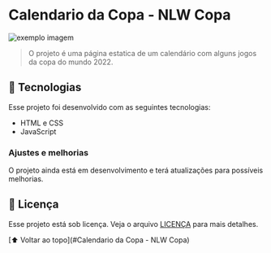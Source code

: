 # Calendario da Copa - NLW Copa

<img src="exemplo-image.png" alt="exemplo imagem">

> O projeto é uma página estatica de um calendário com alguns jogos da copa do mundo 2022.

## 🚀 Tecnologias

Esse projeto foi desenvolvido com as seguintes tecnologias:

- HTML e CSS
- JavaScript

### Ajustes e melhorias

O projeto ainda está em desenvolvimento e terá atualizações para possíveis melhorias.

## 📝 Licença

Esse projeto está sob licença. Veja o arquivo [LICENÇA](LICENSE.md) para mais detalhes.

[⬆ Voltar ao topo](#Calendario da Copa - NLW Copa)<br>

